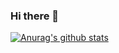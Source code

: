 ### Hi there 👋
[![Anurag's github stats](https://github-readme-stats.vercel.app/api?username=chenxiujin&show_icons=true&theme=radical)](https://github.com/anuraghazra/github-readme-stats)
<!--
**chenxiujin/chenxiujin** is a ✨ _special_ ✨ repository because its `README.md` (this file) appears on your GitHub profile.

Here are some ideas to get you started:

- 🔭 I’m currently working on ...
- 🌱 I’m currently learning ...
- 👯 I’m looking to collaborate on ...
- 🤔 I’m looking for help with ...
- 💬 Ask me about ...
- 📫 How to reach me: ...
- 😄 Pronouns: ...
- ⚡ Fun fact: ...
-->
